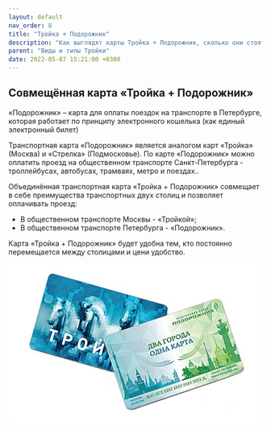 ```yaml
---
layout: default
nav_order: 8
title: "Тройка + Подорожник"
description: "Как выглядят карты Тройка + Подорожник, сколько они стоят и где их приобрести"
parent: "Виды и типы Тройки"
date: 2022-05-07 15:21:00 +0300
---
```


## Совмещённая карта «Тройка + Подорожник»

«Подорожник» – карта для оплаты поездок на транспорте в Петербурге, которая работает по принципу
электронного кошелька (как единый электронный билет)

Транспортная карта «Подорожник» является аналогом карт «Тройка» (Москва) и «Стрелка» (Подмосковье).
По карте «Подорожник» можно оплатить проезд на общественном транспорте Санкт-Петербурга - троллейбусах,
автобусах, трамваях, метро и поездах..

Объединённая транспортная карта «Тройка + Подорожник» совмещает в себе преимущества транспортных двух
столиц и позволяет оплачивать проезд:

- В общественном транспорте Москвы - «Тройкой»;
- В общественном транспорте Петербурга - «Подорожник».

Карта «Тройка + Подорожник» будет удобна тем, кто постоянно перемещается между столицами и цени удобство.

![Тройка + Подорожник](/assets/images/collection/troika_podorozhnik.jpg)
